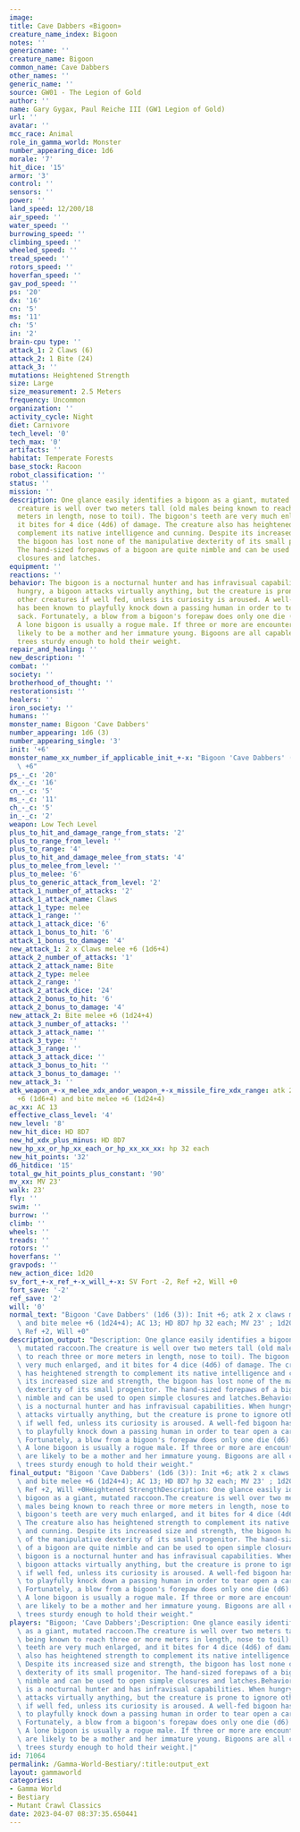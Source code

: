 ```yaml
---
image: 
title: Cave Dabbers «Bigoon»
creature_name_index: Bigoon
notes: ''
genericname: ''
creature_name: Bigoon
common_name: Cave Dabbers
other_names: ''
generic_name: ''
source: GW01 - The Legion of Gold
author: ''
name: Gary Gygax, Paul Reiche III (GW1 Legion of Gold)
url: ''
avatar: ''
mcc_race: Animal
role_in_gamma_world: Monster
number_appearing_dice: 1d6
morale: '7'
hit_dice: '15'
armor: '3'
control: ''
sensors: ''
power: ''
land_speed: 12/200/18
air_speed: ''
water_speed: ''
burrowing_speed: ''
climbing_speed: ''
wheeled_speed: ''
tread_speed: ''
rotors_speed: ''
hoverfan_speed: ''
gav_pod_speed: ''
ps: '20'
dx: '16'
cn: '5'
ms: '11'
ch: '5'
in: '2'
brain-cpu type: ''
attack_1: 2 Claws (6)
attack_2: 1 Bite (24)
attack_3: ''
mutations: Heightened Strength
size: Large
size_measurement: 2.5 Meters
frequency: Uncommon
organization: ''
activity_cycle: Night
diet: Carnivore
tech_level: '0'
tech_max: '0'
artifacts: ''
habitat: Temperate Forests
base_stock: Racoon
robot_classification: ''
status: ''
mission: ''
description: One glance easily identifies a bigoon as a giant, mutated raccoon.The
  creature is well over two meters tall (old males being known to reach three or more
  meters in length, nose to toil). The bigoon's teeth are very much enlarged, and
  it bites for 4 dice (4d6) of damage. The creature also has heightened strength to
  complement its native intelligence and cunning. Despite its increased size and strength,
  the bigoon has lost none of the manipulative dexterity of its small progenitor.
  The hand-sized forepaws of a bigoon are quite nimble and can be used to open simple
  closures and latches.
equipment: ''
reactions: ''
behavior: The bigoon is a nocturnal hunter and has infravisual capabilities. When
  hungry, a bigoon attacks virtually anything, but the creature is prone to ignore
  other creatures if well fed, unless its curiosity is aroused. A well-fed bigoon
  has been known to playfully knock down a passing human in order to tear open a carried
  sack. Fortunately, a blow from a bigoon's forepaw does only one die (d6) of damage.
  A lone bigoon is usually a rogue male. If three or more are encountered, they are
  likely to be a mother and her immature young. Bigoons are all capable of climbing
  trees sturdy enough to hold their weight.
repair_and_healing: ''
new_description: ''
combat: ''
society: ''
brotherhood_of_thought: ''
restorationsist: ''
healers: ''
iron_society: ''
humans: ''
monster_name: Bigoon 'Cave Dabbers'
number_appearing: 1d6 (3)
number_appearing_single: '3'
init: '+6'
monster_name_xx_number_if_applicable_init_+-x: "Bigoon 'Cave Dabbers' (1d6 (3)): Init\
  \ +6"
ps_-_c: '20'
dx_-_c: '16'
cn_-_c: '5'
ms_-_c: '11'
ch_-_c: '5'
in_-_c: '2'
weapon: Low Tech Level
plus_to_hit_and_damage_range_from_stats: '2'
plus_to_range_from_level: ''
plus_to_range: '4'
plus_to_hit_and_damage_melee_from_stats: '4'
plus_to_melee_from_level: ''
plus_to_melee: '6'
plus_to_generic_attack_from_level: '2'
attack_1_number_of_attacks: '2'
attack_1_attack_name: Claws
attack_1_type: melee
attack_1_range: ''
attack_1_attack_dice: '6'
attack_1_bonus_to_hit: '6'
attack_1_bonus_to_damage: '4'
new_attack_1: 2 x Claws melee +6 (1d6+4)
attack_2_number_of_attacks: '1'
attack_2_attack_name: Bite
attack_2_type: melee
attack_2_range: ''
attack_2_attack_dice: '24'
attack_2_bonus_to_hit: '6'
attack_2_bonus_to_damage: '4'
new_attack_2: Bite melee +6 (1d24+4)
attack_3_number_of_attacks: ''
attack_3_attack_name: ''
attack_3_type: ''
attack_3_range: ''
attack_3_attack_dice: ''
attack_3_bonus_to_hit: ''
attack_3_bonus_to_damage: ''
new_attack_3: ''
atk_weapon_+-x_melee_xdx_andor_weapon_+-x_missile_fire_xdx_range: atk 2 x claws melee
  +6 (1d6+4) and bite melee +6 (1d24+4)
ac_xx: AC 13
effective_class_level: '4'
new_level: '8'
new_hit_dice: HD 8D7
new_hd_xdx_plus_minus: HD 8D7
new_hp_xx_or_hp_xx_each_or_hp_xx_xx_xx: hp 32 each
new_hit_points: '32'
d6_hitdice: '15'
total_gw_hit_points_plus_constant: '90'
mv_xx: MV 23'
walk: 23'
fly: ''
swim: ''
burrow: ''
climb: ''
wheels: ''
treads: ''
rotors: ''
hoverfans: ''
gravpods: ''
new_action_dice: 1d20
sv_fort_+-x_ref_+-x_will_+-x: SV Fort -2, Ref +2, Will +0
fort_save: '-2'
ref_save: '2'
will: '0'
normal_text: "Bigoon 'Cave Dabbers' (1d6 (3)): Init +6; atk 2 x claws melee +6 (1d6+4)\
  \ and bite melee +6 (1d24+4); AC 13; HD 8D7 hp 32 each; MV 23' ; 1d20; SV Fort -2,\
  \ Ref +2, Will +0"
description_output: "Description: One glance easily identifies a bigoon as a giant,\
  \ mutated raccoon.The creature is well over two meters tall (old males being known\
  \ to reach three or more meters in length, nose to toil). The bigoon's teeth are\
  \ very much enlarged, and it bites for 4 dice (4d6) of damage. The creature also\
  \ has heightened strength to complement its native intelligence and cunning. Despite\
  \ its increased size and strength, the bigoon has lost none of the manipulative\
  \ dexterity of its small progenitor. The hand-sized forepaws of a bigoon are quite\
  \ nimble and can be used to open simple closures and latches.Behavior:The bigoon\
  \ is a nocturnal hunter and has infravisual capabilities. When hungry, a bigoon\
  \ attacks virtually anything, but the creature is prone to ignore other creatures\
  \ if well fed, unless its curiosity is aroused. A well-fed bigoon has been known\
  \ to playfully knock down a passing human in order to tear open a carried sack.\
  \ Fortunately, a blow from a bigoon's forepaw does only one die (d6) of damage.\
  \ A lone bigoon is usually a rogue male. If three or more are encountered, they\
  \ are likely to be a mother and her immature young. Bigoons are all capable of climbing\
  \ trees sturdy enough to hold their weight."
final_output: "Bigoon 'Cave Dabbers' (1d6 (3)): Init +6; atk 2 x claws melee +6 (1d6+4)\
  \ and bite melee +6 (1d24+4); AC 13; HD 8D7 hp 32 each; MV 23' ; 1d20; SV Fort -2,\
  \ Ref +2, Will +0Heightened StrengthDescription: One glance easily identifies a\
  \ bigoon as a giant, mutated raccoon.The creature is well over two meters tall (old\
  \ males being known to reach three or more meters in length, nose to toil). The\
  \ bigoon's teeth are very much enlarged, and it bites for 4 dice (4d6) of damage.\
  \ The creature also has heightened strength to complement its native intelligence\
  \ and cunning. Despite its increased size and strength, the bigoon has lost none\
  \ of the manipulative dexterity of its small progenitor. The hand-sized forepaws\
  \ of a bigoon are quite nimble and can be used to open simple closures and latches.Behavior:The\
  \ bigoon is a nocturnal hunter and has infravisual capabilities. When hungry, a\
  \ bigoon attacks virtually anything, but the creature is prone to ignore other creatures\
  \ if well fed, unless its curiosity is aroused. A well-fed bigoon has been known\
  \ to playfully knock down a passing human in order to tear open a carried sack.\
  \ Fortunately, a blow from a bigoon's forepaw does only one die (d6) of damage.\
  \ A lone bigoon is usually a rogue male. If three or more are encountered, they\
  \ are likely to be a mother and her immature young. Bigoons are all capable of climbing\
  \ trees sturdy enough to hold their weight."
players: "Bigoon; 'Cave Dabbers';Description: One glance easily identifies a bigoon\
  \ as a giant, mutated raccoon.The creature is well over two meters tall (old males\
  \ being known to reach three or more meters in length, nose to toil). The bigoon's\
  \ teeth are very much enlarged, and it bites for 4 dice (4d6) of damage. The creature\
  \ also has heightened strength to complement its native intelligence and cunning.\
  \ Despite its increased size and strength, the bigoon has lost none of the manipulative\
  \ dexterity of its small progenitor. The hand-sized forepaws of a bigoon are quite\
  \ nimble and can be used to open simple closures and latches.Behavior:The bigoon\
  \ is a nocturnal hunter and has infravisual capabilities. When hungry, a bigoon\
  \ attacks virtually anything, but the creature is prone to ignore other creatures\
  \ if well fed, unless its curiosity is aroused. A well-fed bigoon has been known\
  \ to playfully knock down a passing human in order to tear open a carried sack.\
  \ Fortunately, a blow from a bigoon's forepaw does only one die (d6) of damage.\
  \ A lone bigoon is usually a rogue male. If three or more are encountered, they\
  \ are likely to be a mother and her immature young. Bigoons are all capable of climbing\
  \ trees sturdy enough to hold their weight.|"
id: 71064
permalink: /Gamma-World-Bestiary/:title:output_ext
layout: gammaworld
categories:
- Gamma World
- Bestiary
- Mutant Crawl Classics
date: 2023-04-07 08:37:35.650441
---
```

